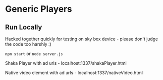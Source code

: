 Generic Players
===============

Run Locally
-----------

Hacked together quickly for testing on sky box device - please don't judge the code too harshly :)

`npm start` or `node server.js`

Shaka Player with ad urls - localhost:1337/shakaPlayer.html

Native video element with ad urls - localhost:1337/nativeVideo.html
